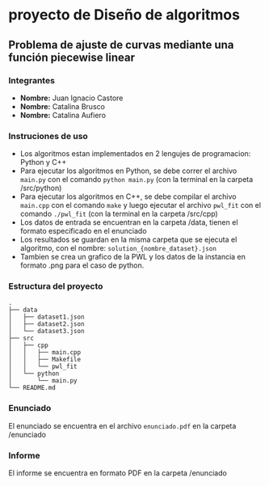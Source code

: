 # proyecto de Diseño de algoritmos
## Problema de ajuste de curvas mediante una función piecewise linear

### Integrantes
- **Nombre:** Juan Ignacio Castore
- **Nombre:** Catalina Brusco
- **Nombre:** Catalina Aufiero

### Instruciones de uso
- Los algoritmos estan implementados en 2 lengujes de programacion: Python y C++
- Para ejecutar los algoritmos en Python, se debe correr el archivo `main.py` con el comando `python main.py` (con la terminal en la carpeta /src/python)
- Para ejecutar los algoritmos en C++, se debe compilar el archivo `main.cpp` con el comando `make` y luego ejecutar el archivo `pwl_fit` con el comando `./pwl_fit` (con la terminal en la carpeta /src/cpp)
- Los datos de entrada se encuentran en la carpeta /data, tienen el formato especificado en el enunciado
- Los resultados se guardan en la misma carpeta que se ejecuta el algoritmo, con el nombre: `solution_{nombre_dataset}.json`
- Tambien se crea un grafico de la PWL y los datos de la instancia en formato .png para el caso de python.

### Estructura del proyecto
```
.
├── data
│   ├── dataset1.json
│   ├── dataset2.json
│   └── dataset3.json
├── src
│   ├── cpp
│   │   ├── main.cpp
│   │   ├── Makefile
│   │   └── pwl_fit
│   └── python
│       └── main.py
└── README.md
```

### Enunciado
El enunciado se encuentra en el archivo `enunciado.pdf` en la carpeta /enunciado

### Informe
El informe se encuentra en formato PDF en la carpeta /enunciado

